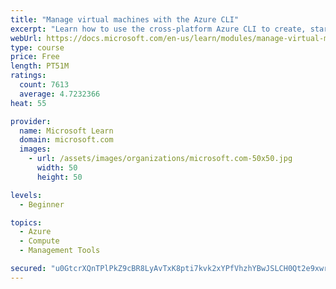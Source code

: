 ```yaml
---
title: "Manage virtual machines with the Azure CLI"
excerpt: "Learn how to use the cross-platform Azure CLI to create, start, stop, and perform other management tasks related to virtual machines in Azure."
webUrl: https://docs.microsoft.com/en-us/learn/modules/manage-virtual-machines-with-azure-cli/
type: course
price: Free
length: PT51M
ratings:
  count: 7613
  average: 4.7232366
heat: 55

provider:
  name: Microsoft Learn
  domain: microsoft.com
  images:
    - url: /assets/images/organizations/microsoft.com-50x50.jpg
      width: 50
      height: 50

levels:
  - Beginner

topics:
  - Azure
  - Compute
  - Management Tools

secured: "u0GtcrXQnTPlPkZ9cBR8LyAvTxK8pti7kvk2xYPfVhzhYBwJSLCH0Qt2e9xwrtRAmA+tSKjtB7EMwpUVwgREVaNq0UoDJTk5+Vg95f2joiO0+kbFSZ2THOusXaYLvODZPip0b9Y3gBayh8ZXSOsnLyz2Qcf8UlKEM5JYqGNxsryBi/q/wgJ79YPwjwDJOURzzBv5AzPMGZNl7EpxOsmkObPahQZrFDu9zCk2a/JiooJqWIj9v8lnd3F33pzH4UFOY6lyFaCbx0AmQziw12FrFVj/sQdwERSIbfe7+gkgL0iJlfrLvs1YkDS/H4ZGugufAhvzRaLWzvzSpbWeellKumvStcmGutiSU7smB9euS9Jc0FvFp39UZrV5LR+3/8TI4hRaOSpa0w4Ek9FVcsLiUk8vu0cWl4EIdsdz+p+6Xs4=;v4RdYPB922G9zb4GqvcvVA=="
---
```


